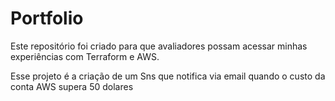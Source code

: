 # Portfolio

Este repositório foi criado para que avaliadores possam acessar minhas experiências com Terraform e AWS.

Esse projeto é a criação de um Sns que notifica via email quando o custo da conta AWS supera 50 dolares
